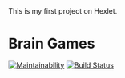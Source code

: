 ##
This is my first project on Hexlet.

# Brain Games

[![Maintainability](https://api.codeclimate.com/v1/badges/f95c25021969a94fc237/maintainability)](https://codeclimate.com/github/aldarg/project-lvl1-s508/maintainability)
[![Build Status](https://travis-ci.org/aldarg/project-lvl1-s508.svg?branch=master)](https://travis-ci.org/aldarg/project-lvl1-s508)